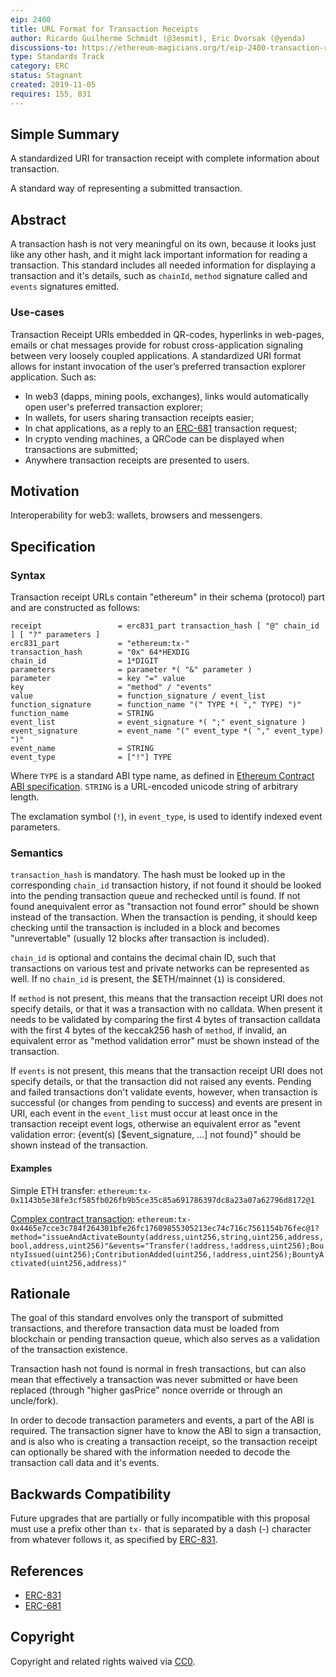 ```yaml
---
eip: 2400
title: URL Format for Transaction Receipts
author: Ricardo Guilherme Schmidt (@3esmit), Eric Dvorsak (@yenda)
discussions-to: https://ethereum-magicians.org/t/eip-2400-transaction-receipt-uri/
type: Standards Track
category: ERC
status: Stagnant
created: 2019-11-05
requires: 155, 831
---
```


## Simple Summary

A standardized URI for transaction receipt with complete information about transaction.

A standard way of representing a submitted transaction.

## Abstract

A transaction hash is not very meaningful on its own, because it looks just like any other hash, and it might lack important information for reading a transaction. 
This standard includes all needed information for displaying a transaction and it's details, such as `chainId`, `method` signature called and `events` signatures emitted.

### Use-cases 

Transaction Receipt URIs embedded in QR-codes, hyperlinks in web-pages, emails or chat messages provide for robust cross-application signaling between very loosely coupled applications. A standardized URI format allows for instant invocation of the user’s preferred transaction explorer application. Such as:

- In web3 (dapps, mining pools, exchanges), links would automatically open user's preferred transaction explorer; 
- In wallets, for users sharing transaction receipts easier; 
- In chat applications, as a reply to an [ERC-681] transaction request;
- In crypto vending machines, a QRCode can be displayed when transactions are submitted;
- Anywhere transaction receipts are presented to users.

## Motivation

Interoperability for web3: wallets, browsers and messengers.

## Specification

### Syntax

Transaction receipt URLs contain "ethereum" in their schema (protocol) part and are constructed as follows:

    receipt                 = erc831_part transaction_hash [ "@" chain_id ] [ "?" parameters ]
    erc831_part             = "ethereum:tx-" 
    transaction_hash        = "0x" 64*HEXDIG 
    chain_id                = 1*DIGIT
    parameters              = parameter *( "&" parameter )
    parameter               = key "=" value
    key                     = "method" / "events"
    value                   = function_signature / event_list
    function_signature      = function_name "(" TYPE *( "," TYPE) ")"
    function_name           = STRING
    event_list              = event_signature *( ";" event_signature )
    event_signature         = event_name "(" event_type *( "," event_type) ")"
    event_name              = STRING
    event_type              = ["!"] TYPE


Where `TYPE` is a standard ABI type name, as defined in [Ethereum Contract ABI specification](https://solidity.readthedocs.io/en/develop/abi-spec.html). `STRING` is a URL-encoded unicode string of arbitrary length.

The exclamation symbol (`!`), in `event_type`, is used to identify indexed event parameters. 

### Semantics

`transaction_hash` is mandatory. The hash must be looked up in the corresponding `chain_id` transaction history, if not found it should be looked into the pending transaction queue and rechecked until is found. If not found anequivalent error as "transaction not found error" should be shown instead of the transaction. When the transaction is pending, it should keep checking until the transaction is included in a block and becomes "unrevertable" (usually 12 blocks after transaction is included).

`chain_id` is optional and contains the decimal chain ID, such that transactions on various test and private networks can be represented as well. If no `chain_id` is present, the $ETH/mainnet (`1`) is considered.

If `method` is not present, this means that the transaction receipt URI does not specify details, or that it was a transaction with no calldata. When present it needs to be validated by comparing the first 4 bytes of transaction calldata with the first 4 bytes of the keccak256 hash of `method`, if invalid, an equivalent error as "method validation error" must be shown instead of the transaction.

If `events` is not present, this means that the transaction receipt URI does not specify details, or that the transaction did not raised any events. Pending and failed transactions don't validate events, however, when transaction is successful (or changes from pending to success) and events are present in URI, each event in the `event_list` must occur at least once in the transaction receipt event logs, otherwise an equivalent error as "event validation error: {event(s) [$event_signature, ...] not found}" should be shown instead of the transaction.  

#### Examples

Simple ETH transfer: 
`ethereum:tx-0x1143b5e38fe3cf585fb026fb9b5ce35c85a691786397dc8a23a07a62796d8172@1`  

[Complex contract transaction](https://etherscan.io/tx/0x4465e7cce3c784f264301bfe26fc17609855305213ec74c716c7561154b76fec#eventlog): 
`ethereum:tx-0x4465e7cce3c784f264301bfe26fc17609855305213ec74c716c7561154b76fec@1?method="issueAndActivateBounty(address,uint256,string,uint256,address,bool,address,uint256)"&events="Transfer(!address,!address,uint256);BountyIssued(uint256);ContributionAdded(uint256,!address,uint256);BountyActivated(uint256,address)"`  

## Rationale

The goal of this standard envolves only the transport of submitted transactions, and therefore transaction data must be loaded from blockchain or pending transaction queue, which also serves as a validation of the transaction existence. 

Transaction hash not found is normal in fresh transactions, but can also mean that effectively a transaction was never submitted or have been replaced (through "higher gasPrice" nonce override or through an uncle/fork). 

In order to decode transaction parameters and events, a part of the ABI is required. The transaction signer have to know the ABI to sign a transaction, and is also who is creating a transaction receipt, so the transaction receipt can optionally be shared with the information needed to decode the transaction call data and it's events. 

## Backwards Compatibility

Future upgrades that are partially or fully incompatible with this proposal must use a prefix other than `tx-` that is separated by a dash (-) character from whatever follows it, as specified by [ERC-831].

## References
    
* [ERC-831]
* [ERC-681]

## Copyright

Copyright and related rights waived via [CC0](../LICENSE.md).

[ERC-831]: ./eip-831.md
[ERC-681]: ./eip-681.md
